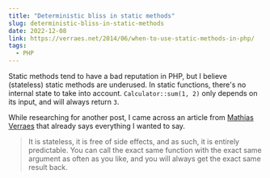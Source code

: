 ```yaml
---
title: "Deterministic bliss in static methods"
slug: deterministic-bliss-in-static-methods
date: 2022-12-08
link: https://verraes.net/2014/06/when-to-use-static-methods-in-php/
tags:
  - PHP
---
```


Static methods tend to have a bad reputation in PHP, but I believe (stateless) static methods are underused. In static functions, there's no internal state to take into account. `Calculator::sum(1, 2)` only depends on its input, and will always return `3`.

While researching for another post, I came across an article from [Mathias Verraes](https://verraes.net/2014/06/when-to-use-static-methods-in-php/) that already says everything I wanted to say.

> It is stateless, it is free of side effects, and as such, it is entirely predictable. You can call the exact same function with the exact same argument as often as you like, and you will always get the exact same result back.
